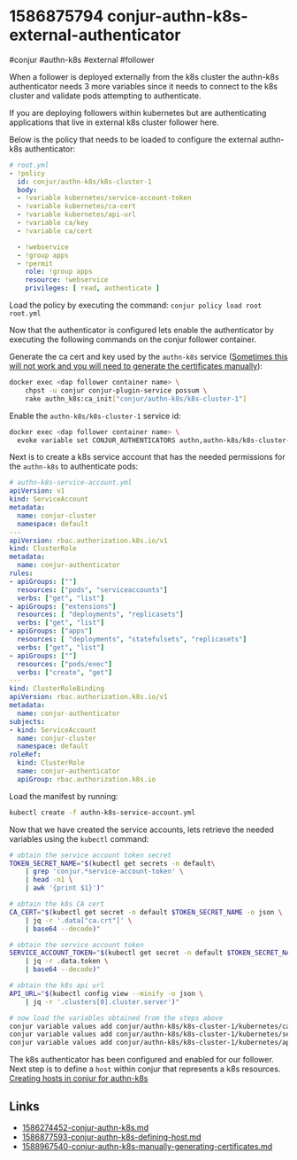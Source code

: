 # 1586875794 conjur-authn-k8s-external-authenticator
#conjur #authn-k8s #external #follower

When a follower is deployed externally from the k8s cluster the authn-k8s authenticator needs 3 more variables since it needs to connect to the k8s cluster and validate pods attempting to authenticate.

If you are deploying followers within kubernetes but are authenticating applications that live in external k8s cluster follower here. 

Below is the policy that needs to be loaded to configure the external authn-k8s authenticator:
```yaml
# root.yml
- !policy
  id: conjur/authn-k8s/k8s-cluster-1
  body:
  - !variable kubernetes/service-account-token
  - !variable kubernetes/ca-cert
  - !variable kubernetes/api-url
  - !variable ca/key
  - !variable ca/cert

  - !webservice
  - !group apps
  - !permit
    role: !group apps
    resource: !webservice
    privileges: [ read, authenticate ]
```
Load the policy by executing the command:
`conjur policy load root root.yml`

Now that the authenticator is configured lets enable the authenticator by executing the following commands on the conjur follower container.

Generate the ca cert and key used by the `authn-k8s` service ([Sometimes this will not work and you will need to generate the certificates manually](1588967540-conjur-authn-k8s-manually-generating-certificates.md)):
```bash
docker exec <dap follower container name> \
    chpst -u conjur conjur-plugin-service possum \
    rake authn_k8s:ca_init["conjur/authn-k8s/k8s-cluster-1"]
```

Enable the `authn-k8s/k8s-cluster-1` service id:
```bash
docker exec <dap follower container name> \
  evoke variable set CONJUR_AUTHENTICATORS authn,authn-k8s/k8s-cluster-1
```

Next is to create a k8s service account that has the needed permissions for the `authn-k8s` to authenticate pods:
```yaml
# authn-k8s-service-account.yml
apiVersion: v1
kind: ServiceAccount
metadata:
  name: conjur-cluster
  namespace: default
---
apiVersion: rbac.authorization.k8s.io/v1
kind: ClusterRole
metadata:
  name: conjur-authenticator
rules:
- apiGroups: [""]
  resources: ["pods", "serviceaccounts"]
  verbs: ["get", "list"]
- apiGroups: ["extensions"]
  resources: [ "deployments", "replicasets"]
  verbs: ["get", "list"]
- apiGroups: ["apps"]
  resources: [ "deployments", "statefulsets", "replicasets"]
  verbs: ["get", "list"]
- apiGroups: [""]
  resources: ["pods/exec"]
  verbs: ["create", "get"]
---
kind: ClusterRoleBinding
apiVersion: rbac.authorization.k8s.io/v1
metadata:
  name: conjur-authenticator
subjects:
- kind: ServiceAccount
  name: conjur-cluster
  namespace: default
roleRef:
  kind: ClusterRole
  name: conjur-authenticator
  apiGroup: rbac.authorization.k8s.io
```

Load the manifest by running:
```bash
kubectl create -f authn-k8s-service-account.yml
```

Now that we have created the service accounts, lets retrieve the needed variables using the `kubectl` command:
```bash
# obtain the service account token secret
TOKEN_SECRET_NAME="$(kubectl get secrets -n default\
    | grep 'conjur.*service-account-token' \
    | head -n1 \
    | awk '{print $1}')"

# obtain the k8s CA cert
CA_CERT="$(kubectl get secret -n default $TOKEN_SECRET_NAME -o json \
    | jq -r '.data["ca.crt"]' \
    | base64 --decode)"

# obtain the service account token
SERVICE_ACCOUNT_TOKEN="$(kubectl get secret -n default $TOKEN_SECRET_NAME -o json \
    | jq -r .data.token \
    | base64 --decode)"

# obtain the k8s api url
API_URL="$(kubectl config view --minify -o json \
    | jq -r '.clusters[0].cluster.server')"

# now load the variables obtained from the steps above
conjur variable values add conjur/authn-k8s/k8s-cluster-1/kubernetes/ca-cert "$CA_CERT"
conjur variable values add conjur/authn-k8s/k8s-cluster-1/kubernetes/service-account-token "$SERVICE_ACCOUNT_TOKEN"
conjur variable values add conjur/authn-k8s/k8s-cluster-1/kubernetes/api-url "$API_URL"
```

The k8s authenticator has been configured and enabled for our follower.
Next step is to define a `host` within conjur that represents a k8s resources.
[Creating hosts in conjur for authn-k8s](1586877593-conjur-authn-k8s-defining-host.md)


## Links
- [1586274452-conjur-authn-k8s.md](1586274452-conjur-authn-k8s.md)
- [1586877593-conjur-authn-k8s-defining-host.md](1586877593-conjur-authn-k8s-defining-host.md)
- [1588967540-conjur-authn-k8s-manually-generating-certificates.md](1588967540-conjur-authn-k8s-manually-generating-certificates.md)
